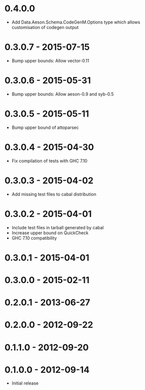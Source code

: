 # 0.4.0.0

- Add Data.Aeson.Schema.CodeGenM.Options type which allows
  customisation of codegen output

# 0.3.0.7 - 2015-07-15

- Bump upper bounds: Allow vector-0.11

# 0.3.0.6 - 2015-05-31

- Bump upper bounds: Allow aeson-0.9 and syb-0.5

# 0.3.0.5 - 2015-05-11

- Bump upper bound of attoparsec

# 0.3.0.4 - 2015-04-30

- Fix compilation of tests with GHC 7.10

# 0.3.0.3 - 2015-04-02

- Add missing test files to cabal distribution

# 0.3.0.2 - 2015-04-01

- Include test files in tarball generated by cabal
- Increase upper bound on QuickCheck
- GHC 7.10 compatibility

# 0.3.0.1 - 2015-04-01

# 0.3.0.0 - 2015-02-11

# 0.2.0.1 - 2013-06-27

# 0.2.0.0 - 2012-09-22

# 0.1.1.0 - 2012-09-20

# 0.1.0.0 - 2012-09-14

- Initial release
